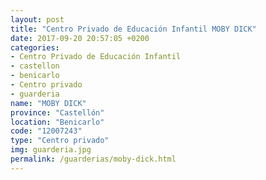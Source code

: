 ```yaml
---
layout: post
title: "Centro Privado de Educación Infantil MOBY DICK"
date: 2017-09-20 20:57:05 +0200
categories:
- Centro Privado de Educación Infantil
- castellon
- benicarlo
- Centro privado
- guarderia
name: "MOBY DICK"
province: "Castellón"
location: "Benicarlo"
code: "12007243"
type: "Centro privado"
img: guarderia.jpg
permalink: /guarderias/moby-dick.html
---
```

